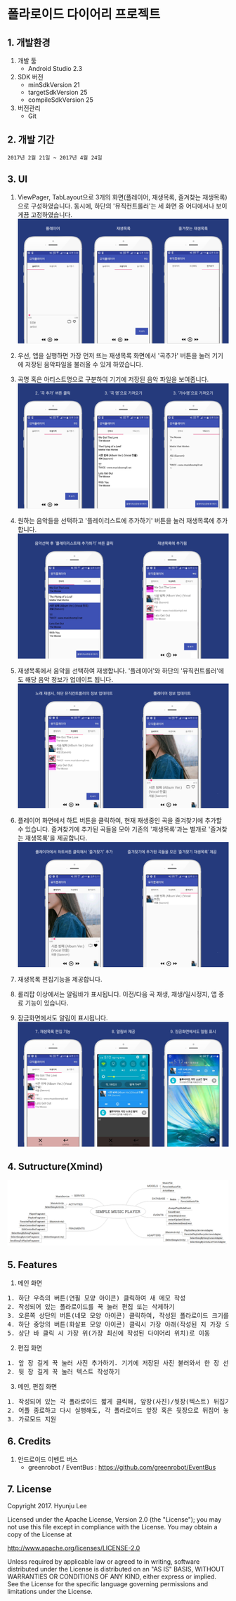 # 폴라로이드 다이어리 프로젝트
## 1. 개발환경
1. 개발 툴 
    * Android Studio 2.3
2. SDK 버전
    * minSdkVersion 21
    * targetSdkVersion 25
    * compileSdkVersion 25
3. 버전관리 
    * Git

## 2. 개발 기간
    2017년 2월 21일 ~ 2017년 4월 24일
    
## 3. UI

1. ViewPager, TabLayout으로 3개의 화면(플레이어, 재생목록, 즐겨찾는 재생목록)으로 구성하였습니다. 
동시에, 하단의 '뮤직컨트롤러'는 세 화면 중 어디에서나 보이게끔 고정하였습니다.
    ![screensh](https://github.com/HyunjuLee521/MusicPlayerProject/blob/master/ui1.png)
    
1. 우선, 앱을 실행하면 가장 먼저 뜨는 재생목록 화면에서 '곡추가' 버튼을 눌러 기기에 저장된 음악파일을 불러올 수 있게 하였습니다. 
1. 곡명 혹은 아티스트명으로 구분하여 기기에 저장된 음악 파일을 보여줍니다. 
    ![screensh](https://github.com/HyunjuLee521/MusicPlayerProject/blob/master/ui2.png)

1. 원하는 음악들을 선택하고 '플레이리스트에 추가하기' 버튼을 눌러 재생목록에 추가합니다.
    ![screensh](https://github.com/HyunjuLee521/MusicPlayerProject/blob/master/ui3.png)

1. 재생목록에서 음악을 선택하여 재생합니다. '플레이어'와 하단의 '뮤직컨트롤러'에도 해당 음악 정보가 업데이트 됩니다.
    ![screensh](https://github.com/HyunjuLee521/MusicPlayerProject/blob/master/ui4.png)

1. 플레이어 화면에서 하트 버튼을 클릭하여, 현재 재생중인 곡을 즐겨찾기에 추가할 수 있습니다. 즐겨찾기에 추가된 곡들을 모아 기존의 '재생목록'과는 별개로 '즐겨찾는 재생목록'을 제공합니다.
    ![screensh](https://github.com/HyunjuLee521/MusicPlayerProject/blob/master/ui5.png)

1. 재생목록 편집기능을 제공합니다.
1. 롤리팝 이상에서는 알림바가 표시됩니다. 이전/다음 곡 재생, 재생/일시정지, 앱 종료 기능이 있습니다. 
1. 잠금화면에서도 알림이 표시됩니다. 
    ![screensh](https://github.com/HyunjuLee521/MusicPlayerProject/blob/master/ui6.png)


## 4. Sutructure(Xmind)
![screensh](https://github.com/HyunjuLee521/MusicPlayerProject/blob/master/structure.png)

## 5. Features
1. 메인 화면 
<pre>
1. 하단 우측의 버튼(연필 모양 아이콘) 클릭하여 새 메모 작성
2. 작성되어 있는 폴라로이드를 꾹 눌러 편집 또는 삭제하기
3. 오른쪽 상단의 버튼(네모 모양 아이콘) 클릭하여, 작성된 폴라로이드 크기를 크게(한 줄에 한 장씩)/ 작게(한 줄에 세 장씩) 볼 수 있게끔 모드 전환
4. 하단 중앙의 버튼(화살표 모양 아이콘) 클릭시 가장 아래(작성된 지 가장 오래 된 다이어리 위치)로 이동
5. 상단 바 클릭 시 가장 위(가장 최신에 작성된 다이어리 위치)로 이동
</pre>

2. 편집 화면
<pre>
1. 앞 장 길게 꾹 눌러 사진 추가하기. 기기에 저장된 사진 불러와서 한 장 선택
2. 뒷 장 길게 꾹 눌러 텍스트 작성하기
</pre>

3. 메인, 편집 화면
<pre>
1. 작성되어 있는 각 폴라로이드 짧게 클릭해, 앞장(사진)/뒷장(텍스트) 뒤집기
2. 어플 종료하고 다시 실행해도, 각 폴라로이드 앞장 혹은 뒷장으로 뒤집어 놓은 상태 그대로 복원
3. 가로모드 지원
</pre>

## 6. Credits

1. 안드로이드 이벤트 버스
    * greenrobot / EventBus : https://github.com/greenrobot/EventBus

    


## 7. License
Copyright 2017. Hyunju Lee

Licensed under the Apache License, Version 2.0 (the "License"); you may not use this file except in compliance with the License. You may obtain a copy of the License at

http://www.apache.org/licenses/LICENSE-2.0

Unless required by applicable law or agreed to in writing, software distributed under the License is distributed on an "AS IS" BASIS, WITHOUT WARRANTIES OR CONDITIONS OF ANY KIND, either express or implied. See the License for the specific language governing permissions and limitations under the License.




